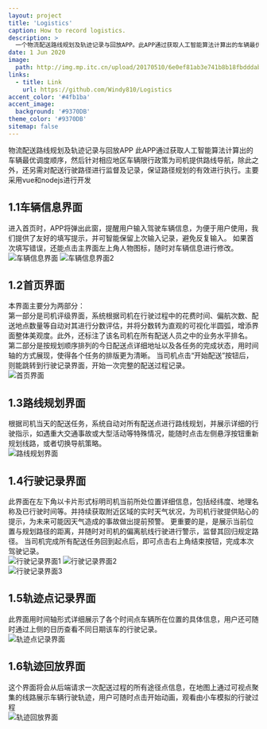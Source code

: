 ```yaml
---
layout: project
title: 'Logistics'
caption: How to record logistics.
description: >
  一个物流配送路线规划及轨迹记录与回放APP。此APP通过获取人工智能算法计算出的车辆最优调度顺序，然后针对相应地区车辆限行政策为司机提供路线导航，除此之外，还另需对配送行驶路径进行监督及记录，保证路径规划的有效进行执行。主要采用vue和nodejs进行开发
date: 1 Jun 2020
image: 
  path: http://img.mp.itc.cn/upload/20170510/6e0ef81ab3e741b8b18fbdddabd6b99d_th.jpg
links:
  - title: Link
    url: https://github.com/Windy810/Logistics
accent_color: '#4fb1ba'
accent_image:
  background: '#9370DB'
theme_color: '#9370DB'
sitemap: false
---
```



物流配送路线规划及轨迹记录与回放APP
此APP通过获取人工智能算法计算出的车辆最优调度顺序，然后针对相应地区车辆限行政策为司机提供路线导航，除此之外，还另需对配送行驶路径进行监督及记录，保证路径规划的有效进行执行。主要采用vue和nodejs进行开发

## 1.1车辆信息界面

进入首页时，APP将弹出此窗，提醒用户输入驾驶车辆信息，为便于用户使用，我们提供了友好的填写提示，并可智能保留上次输入记录，避免反复输入。
如果首次填写错误，还能点击主界面左上角人物图标，随时对车辆信息进行修改。  
![车辆信息界面](https://github.com/Windy810/Logistics/blob/main/static/carinfo1.png?raw=true) ![车辆信息界面2](https://github.com/Windy810/Logistics/blob/main/static/carinfo2.png?raw=true)

## 1.2首页界面

本界面主要分为两部分：  
第一部分是司机评级界面，系统根据司机在行驶过程中的花费时间、偏航次数、配送地点数量等自动对其进行分数评估，并将分数转为直观的可视化半圆弧，增添界面整体美观度。此外，还标注了该名司机在所有配送人员之中的业务水平排名。  
第二部分是按规划顺序排列的今日配送点详细地址以及各任务的完成状态，用时间轴的方式展现，使得各个任务的排版更为清晰。
当司机点击“开始配送”按钮后，则能跳转到行驶记录界面，开始一次完整的配送过程记录。  
![首页界面](https://github.com/Windy810/Logistics/blob/main/static/home.png?raw=true)

## 1.3路线规划界面

根据司机当天的配送任务，系统自动对所有配送点进行路线规划，并展示详细的行驶指示，如遇重大交通事故或大型活动等特殊情况，能随时点击左侧悬浮按钮重新规划线路，或者切换导航策略。  
![路线规划界面](https://github.com/Windy810/Logistics/blob/main/static/logistics.png?raw=true)

## 1.4行驶记录界面

此界面在左下角以卡片形式标明司机当前所处位置详细信息，包括经纬度、地理名称及已行驶时间等。并持续获取附近区域的实时天气状况，为司机行驶提供贴心的提示，为未来可能因天气造成的事故做出提前预警。
更重要的是，是展示当前位置与规划路径的距离，并随时对司机的偏离航线行驶进行警示，监督其回归规定路径。
当司机完成所有配送任务回到起点后，即可点击右上角结束按钮，完成本次驾驶记录。  
![行驶记录界面1](https://github.com/Windy810/Logistics/blob/main/static/record1.png?raw=true)  ![行驶记录界面2](https://github.com/Windy810/Logistics/blob/main/static/record2.png?raw=true)  
![行驶记录界面3](https://github.com/Windy810/Logistics/blob/main/static/record3.png?raw=true)

## 1.5轨迹点记录界面

此界面用时间轴形式详细展示了各个时间点车辆所在位置的具体信息，用户还可随时通过上侧的日历查看不同日期该车的行驶记录。  
![轨迹点记录界面](https://github.com/Windy810/Logistics/blob/main/static/detail.png?raw=true)

## 1.6轨迹回放界面

这个界面将会从后端请求一次配送过程的所有途径点信息，在地图上通过可视点聚集的线路展示车辆行驶轨迹，用户可随时点击开始动画，观看由小车模拟的行驶过程  
![轨迹回放界面](https://github.com/Windy810/Logistics/blob/main/static/animation.png?raw=true)
